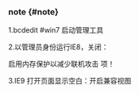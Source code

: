 ### note {#note}

1.bcdedit   #win7 启动管理工具

2.以管理员身份运行IE8，关闭：

启用内存保护以减少联机攻击 项！

3.IE9 打开页面显示空白：开启兼容视图